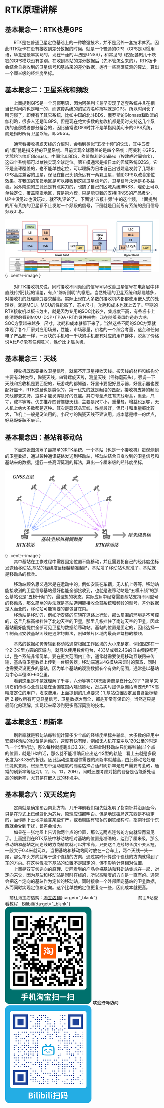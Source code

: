 # RTK原理讲解

## 基本概念一：RTK也是GPS
&emsp;&emsp;RTK是在普通卫星定位基础上的一种增强技术，并不是另外一套技术体系。因此RTK板卡在没有接收到差分数据的时候，就是一个普通的GPS（GPS是习惯用语，毕竟是最早实现的，现在严谨的叫法是GNSS），和常见的飞控配套的几十块钱的GPS模块没有差别。在收到基站的差分数据后（先不管怎么来的），RTK板卡会结合自身收到的卫星信号和基站来的差分数据，运行一些高深莫测的算法，算出一个厘米级的经纬度坐标。
## 基本概念二：卫星系统和频段
&emsp;&emsp;上面提到GPS是一个习惯用语，因为阿美利卡最早实现了这套系统并且在相当长时间内也是唯一的，而这套系统的的官方名称简写就是GPS。所以时间长了叫习惯了，即使有了其它系统，比如中国的北斗BDS，俄罗斯的Glonass和欧盟的伽利略，很多人还是叫GPS。但是现在绝大多数的接收机都是同时支持这几个系统的全部或者部分组合的，因此通常说GPS时并不是单指阿美利卡的GPS系统，而是指的所有卫星系统，即GNSS。<br>

&emsp;&emsp;通常看接收机或天线的介绍时，会看到类似“五模十频”的说法，其中五模的“模”就是指支持的卫星系统。目前实现全球覆盖的是四个系统：阿美利卡GPS，大鹅格洛纳斯Glonass，中国北斗BDS，欧盟伽利略Galileo（按建成时间排序），这四个系统都可以单独实现全球定位。第五模通常是指日本的区域系统QZSS，它不是全球覆盖的，也不能单独定位，可以理解为日本自己出钱建造发射了几颗和GPS高度兼容的卫星，保证在自己头顶永远有一两颗卫星，辅助GPS以改善定位效果。在我国的东部地区是可以接收到这些卫星信号的，卫星信号永远是多多益善。另外南边的三哥还是有点实力的，也搞了自己的区域系统IRNSS，理论上可以单独定位，覆盖南亚地区，算是第六模，只是能见到的支持IRNSS的产品极少，UP主没见过也没玩过，就不乱评论了。
下面说“五模十频”中的这个频，上面提到的所有系统的卫星都不止发射一个频段的信号，下图就是目前所有系统的民用信号频段汇总。 <br>
<br>
![GNSS卫星频段](band.JPG){: .center-image } 
<br>
<br>
&emsp;&emsp;对RTK接收机来说，同时接收不同频段的信号可以改善卫星信号在电离层中非直线传播引起的误差，有点“兼听则明”的意思。当然处理的卫星系统和频段越多，对接收机的处理能力要求越高，实际上现在大多数的接收机内部都使用嵌入式的处理器，就是MCU。MCU的性能高了，芯片尺寸，功耗和成本也就上去了。早期的RTK接收机以板卡为主，就是因为专用的SOC比较少，集成度不高，有些板卡上能清楚的看到MCU+DSP+FPGA+RF的硬件架构。现在随着我国的造芯大潮，SOC方案越来越多，尺寸，功耗和成本就都下来了。当然这些不同的SOC方案就体现了各个厂家对应用场景，性能，市场容量，价格的一个综合考量，这点和任何电子产品都一样，一万块的手机和一千块的手机都有对应的用户群体，脱离了价格说A比B好没有任何意义，性价比才是关键。<br> 

## 基本概念三：天线
&emsp;&emsp;接收机既然要接收卫星信号，就离不开卫星接收天线。按天线的材料和结构分主要有3种类型，陶瓷天线，四臂螺旋天线，测量天线（俗称蘑菇头）。强调一下天线和接收机是要匹配的，玩游戏的都知道，好显卡要配好显示器，好显示器也要配好显卡，RTK这里也是类似的。第一优先的就是频段的匹配，接收机支持的频段天线都要支持，这样才能发挥最好的性能。其它考量点还有天线增益，重量，尺寸，成本等等。优先推荐四臂螺旋天线，主要是尺寸小，重量轻，增益也足够，无人机上绝大多数都是这种。其次是蘑菇头天线，性能最好，但尺寸和重量都比较大，飞机上一般是没法用的。小尺寸的陶瓷天线不建议用，成本低是唯一的优点，好马配好鞍不废话。<br>  
## 基本概念四：基站和移动站
&emsp;&emsp;下面这张图演示了最简单的RTK系统，一个基站（也是一个接收机）把观测到的卫星数据，通过某种通讯链路发送到移动站，移动站结合自身收到的卫星信号和基站来的数据，运行一些高深莫测的算法，算出一个厘米级的经纬度坐标。<br> 
<br>
![RTK示意图](RTK1.png){: .center-image }
<br> 
&emsp;&emsp;其中基站在工作过程中需要固定位置不能移动，并且需要把自己的经纬度坐标发送给移动站,基站的经纬度坐标越精准越好，基站准了移动站也就准了，基站就是移动站的标兵。<br>

&emsp;&emsp;移动站顾名思义通常是在运动中的，例如安装在车辆，无人机上等等。移动站能接收到的卫星信号基站最好也能全部接收到，也就是说移动站是“五模十频”的那么基站也是“五模十频”的，最理想的状态。实际应用中经常需要基站支持不同型号的移动站，那么简单的办法就是基站选用能接收全部系统和频段的型号，差分数据是大而全的，移动站可能需要的都包含在内。<br>
&emsp;&emsp;移动站是移动的，例如所安装的车辆在道路上行驶，那么周围的环境是不可控的，这里几栋高楼挡住了北边天空的卫星，那里几栋挡住了南边天空的卫星，因此基站最好能提供全部可见卫星的数据给移动站。基站的位置是固定的，因此选择一个制高点安装基站天线是通常的做法，例如某片区域内最高建筑物的楼顶。<br>

&emsp;&emsp;基站的数据如何传输到移动站通常根据工作区域的大小来确定，例如固定在一个2-3公里方圆的区域内，就可以使用数传电台，433M或者2.4G的自由频段都可以，整个系统非常简单。要在更大范围内工作，通常就需要使用移动互联网来传输，基站将卫星数据上传到一台服务器，移动端通过4G模块来实时的获取，同时也需要架设更多的基站，因为单个基站的观测数据有个有效的范围，通常是以基站为中心半径30-60公里。<br>
&emsp;&emsp;看到这里是不是就理解了千寻，六分等等CORS服务商是做什么的了？简单来讲它们的核心业务就是在全国范围内建设基站，然后实时提供数据给需要做RTK高精度定位的用户，收取费用。上面提到的几点要求：1.基站位置固定且自身坐标精确 2.接收所有可见卫星信号，卫星数据大而全，都是非常有保证的。当然这只是最简化的理解，实现起来牵涉到更多高深莫测的技术。<br>

## 基本概念五：刷新率<br>
&emsp;&emsp;刷新率就是移动站每秒能计算多少个点的经纬度坐标并输出。大多数的应用中安装移动站的设备是运动的，速度有快有慢，例如无人机在空中以120公里的时速飞一个S型机动，那么每秒就能跑出33.3米，如果此时移动站只能每秒输出1个点的位置，就是1Hz的话，那么就不能准确反应出这个S型的轨迹，看上去就是多段长度为33.3米的折线。因此运动速度越快需要的刷新率就越高，由此移动站处理性能就要高。根据应用中运动速度的高低选择合适的刷新率是用户需要考量的，通常的刷新率等级为1，2，5，10，20Hz。同时还要考虑对接的设备是否能够处理高的刷新率，尤其是在嵌入式的环境中。<br>

##  基本概念六：双天线定向
&emsp;&emsp;定向就是确定东西南北方向，几千年前我们祖先就发明了指南针并沿用至今，只是在形式上已经进化为芯片，原理应该都明白。但是地球磁场这东西是不稳定的，当你脚下土地中蕴含某些矿产，或者周围有较多的钢铁结构时，指南针这个东西就会受到干扰，误差会增大。<br>
&emsp;&emsp;如果在一张地图上告诉你两个点的位置，那么这两点连线的方向就显而易见了。上面提到在RTK系统中移动站相对基站的位置是准确的，达到了厘米级，那么移动站和基站之间连线的方向精度就可以非常高，只要这个连线的长度不要太短，一般大于0.4米就可以。当把基站和移动站同时放在一台车上，两个天线一头一尾，那么车头方向就等于这个连线的方向，通过实时计算这个连线的方向就得到了车的方向。在这种情况下基站的位置不是固定的，但不影响计算相对位置。<br>
&emsp;&emsp;上面是双天线定向的原理，实际看到的产品会把基站和移动站集成在一起，对定向来说，因为基站和移动站是同时在线的，所以高精度的方向是一直有的。通常会把这个定向的基站作为定位的移动站，同时接收一个外部固定基站的卫星数据，从而同时实现定位和定向。这个比单独的定位更复杂一些，因此成本就更高。<br>

&emsp;前往淘宝店选购：[淘宝店铺](https://shop571754683.taobao.com/){:target="_blank"}
&emsp;&emsp;&emsp;&emsp;&emsp;&emsp;&emsp;&emsp;&emsp;
前往B站查看教程：[Bilibili](https://space.bilibili.com/1105134755){:target="_blank"}<br>
 ![淘宝](../link/taobao.png) **欢迎扫码访问** ![B站](../link/bili.png) 

